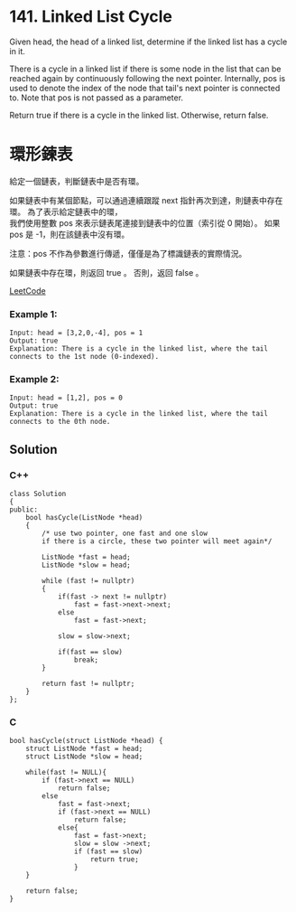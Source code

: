 # 141. Linked List Cycle
Given head, the head of a linked list, determine if the linked list has a cycle in it.

There is a cycle in a linked list if there is some node in the list that can be reached again by continuously following the next pointer. Internally, pos is used to denote the index of the node that tail's next pointer is connected to. Note that pos is not passed as a parameter.

Return true if there is a cycle in the linked list. Otherwise, return false.

# 環形鍊表
給定一個鏈表，判斷鏈表中是否有環。

如果鏈表中有某個節點，可以通過連續跟蹤 next 指針再次到達，則鏈表中存在環。 為了表示給定鏈表中的環，  
我們使用整數 pos 來表示鏈表尾連接到鏈表中的位置（索引從 0 開始）。 如果 pos 是 -1，則在該鏈表中沒有環。  

注意：pos 不作為參數進行傳遞，僅僅是為了標識鏈表的實際情況。

如果鏈表中存在環，則返回 true 。 否則，返回 false 。



[LeetCode](https://leetcode.com/problems/linked-list-cycle/)  

### Example 1:
```
Input: head = [3,2,0,-4], pos = 1
Output: true
Explanation: There is a cycle in the linked list, where the tail connects to the 1st node (0-indexed).
```
### Example 2:
```
Input: head = [1,2], pos = 0
Output: true
Explanation: There is a cycle in the linked list, where the tail connects to the 0th node.
```


## Solution

### C++

```
class Solution
{
public:
    bool hasCycle(ListNode *head)
    {
        /* use two pointer, one fast and one slow
        if there is a circle, these two pointer will meet again*/

        ListNode *fast = head;
        ListNode *slow = head;

        while (fast != nullptr)
        {
            if(fast -> next != nullptr)
                fast = fast->next->next;
            else
                fast = fast->next;

            slow = slow->next;

            if(fast == slow)
                break;
        }

        return fast != nullptr;
    }
};
```

### C
```
bool hasCycle(struct ListNode *head) {
    struct ListNode *fast = head;
    struct ListNode *slow = head;
    
    while(fast != NULL){
        if (fast->next == NULL)
            return false;
        else   
            fast = fast->next;
            if (fast->next == NULL)
                return false;
            else{
                fast = fast->next;
                slow = slow ->next;
                if (fast == slow)
                    return true;
                }
    }
      
    return false;  
}
```


